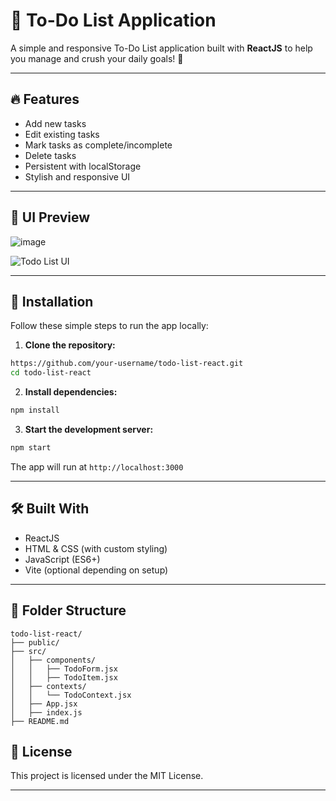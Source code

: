 # 📝 To-Do List Application

A simple and responsive To-Do List application built with **ReactJS** to help you manage and crush your daily goals! 💪

---

## 🔥 Features

* Add new tasks
* Edit existing tasks
* Mark tasks as complete/incomplete
* Delete tasks
* Persistent with localStorage
* Stylish and responsive UI

---

## 📸 UI Preview
![image](https://github.com/user-attachments/assets/fccca4f9-f1c4-4350-8ec6-d62b11cf876b)

![Todo List UI](./ui-screenshot.png)

---

## 🚀 Installation

Follow these simple steps to run the app locally:

1. **Clone the repository:**

```bash
https://github.com/your-username/todo-list-react.git
cd todo-list-react
```

2. **Install dependencies:**

```bash
npm install
```

3. **Start the development server:**

```bash
npm start
```

The app will run at `http://localhost:3000`

---

## 🛠️ Built With

* ReactJS
* HTML & CSS (with custom styling)
* JavaScript (ES6+)
* Vite (optional depending on setup)

---

## 📂 Folder Structure

```
todo-list-react/
├── public/
├── src/
│   ├── components/
│   │   ├── TodoForm.jsx
│   │   ├── TodoItem.jsx
│   ├── contexts/
│   │   └── TodoContext.jsx
│   ├── App.jsx
│   ├── index.js
├── README.md
```



## 📜 License

This project is licensed under the MIT License.

---


